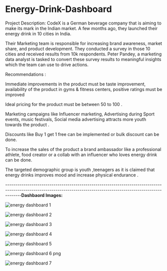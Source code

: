 # Energy-Drink-Dashboard
Project Description:
CodeX is a German beverage company that is aiming to make its mark in the Indian market. A few months ago, they launched their energy drink in 10 cities in India.

Their Marketing team is responsible for increasing brand awareness, market share, and product development. They conducted a survey in those 10 cities and received results from 10k respondents. Peter Pandey, a marketing data analyst is tasked to convert these survey results to meaningful insights which the team can use to drive actions.

Recommendations :

Immediate improvements in the product must be taste improvement, availability of the product in gyms & fitness centers, positive ratings must be improved

Ideal pricing for the product must be between 50 to 100 .

Marketing campaigns like Influencer marketing, Advertising during Sport events, music festivals, Social media advertising attracts more youth towards the product .

Discounts like Buy 1 get 1 free can be implemented or bulk discount can be done.

 To increase  the sales of the product a brand ambassador like a professional athlete, food creator or a collab with an influencer who loves energy drink can be done.

The targeted demographic group is youth ,teenagers as it is claimed that energy drinks improves mood and increase physical endurance .

--------------------------------------------------------------------------------------------------------------------------------------------------------------------**Dashbaord Images:**

![energy dashboard 1](https://github.com/sang-22/Energy-Drink-Dashboard/assets/60372274/aa732009-52b6-4513-b324-d8c890a73c83)

![energy dashboard 2](https://github.com/sang-22/Energy-Drink-Dashboard/assets/60372274/1df23c4f-714c-470d-9e00-1c348bf23512)

![energy dashboard 3](https://github.com/sang-22/Energy-Drink-Dashboard/assets/60372274/8415e03a-e2ae-4fe3-99bf-5ec454dd490d)

![energy dashboard 4](https://github.com/sang-22/Energy-Drink-Dashboard/assets/60372274/5da35282-d497-4da9-91ed-d6a5517685fa)

![energy dashboard 5](https://github.com/sang-22/Energy-Drink-Dashboard/assets/60372274/d3faccc7-370c-4ea2-b8b6-b862127f9f12)

![energy dashboard 6 png ](https://github.com/sang-22/Energy-Drink-Dashboard/assets/60372274/4e4883aa-6fdb-4a61-8d93-51305527feb2)

![energy dashboard 7](https://github.com/sang-22/Energy-Drink-Dashboard/assets/60372274/92a81cd7-5510-4949-b085-c497071f5b9e)
